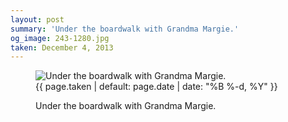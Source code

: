 ```yaml
---
layout: post
summary: 'Under the boardwalk with Grandma Margie.'
og_image: 243-1280.jpg
taken: December 4, 2013
---
```


<figure class="post" data-src="{{ site.assets_url }}/{{ page.og_image }}">
<img alt="Under the boardwalk with Grandma Margie." sizes="(min-width: 700px) 50vw, calc(100vw - 2rem)" src="{{ site.assets_url }}/243-640.jpg" srcset="{{ site.assets_url }}/243-1280.jpg 1280w, {{ site.assets_url }}/243-960.jpg 960w, {{ site.assets_url }}/243-640.jpg 640w, {{ site.assets_url }}/243-320.jpg 320w"/>
<figcaption>
<time>{{ page.taken | default: page.date | date: "%B %-d, %Y" }}</time>
<p>Under the boardwalk with Grandma Margie.</p>
</figcaption>
</figure>
